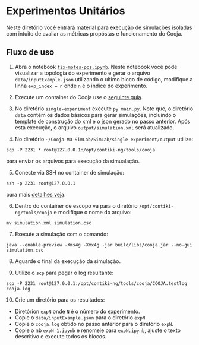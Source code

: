 # Experimentos Unitários

Neste diretório você entrará material para execução de simulações isoladas com intuito de avaliar as métricas propóstas e funcionamento do Cooja.

## Fluxo de uso

1. Abra o notebook [`fix-motes-pos.ipynb`](fix-motes-pos.ipynb). Neste notebook você pode visualizar a topologia do experimento e gerar o arquivo `data/inputExample.json` utilizando o ultimo bloco de código, modifique a linha `exp_index = n` onde `n` é o indice do experimento.

2. Execute um container do Cooja use o [seguinte guia](https://github.com/JunioCesarFerreira/Cooja-Docker-VM-Setup/tree/main/ssh-docker-cooja).

3. No diretório `single-experiment` execute `py main.py`. Note que, o diretório `data` contém os dados básicos para gerar simulações, incluindo o template de construção do xml e o json gerado no passo anterior. Após esta execução, o arquivo `output/simulation.xml` será atualizado.

4. No diretório `~/Cooja-MO-SimLab/SimLab/single-experiment/output` utilize:
```shell
scp -P 2231 * root@127.0.0.1:/opt/contiki-ng/tools/cooja
```
para enviar os arquivos para execução da simualação.

5. Conecte via SSH no container de simulação:
```shell
ssh -p 2231 root@127.0.0.1
```
para mais [detalhes veja](https://github.com/JunioCesarFerreira/Cooja-Docker-VM-Setup/tree/main/ssh-docker-cooja).

6. Dentro do container de escopo vá para o diretório `/opt/contiki-ng/tools/cooja` e modifique o nome do arquivo:
```shel
mv simulation.xml simulation.csc
```

7. Execute a simulação com o comando:
```shell
java --enable-preview -Xms4g -Xmx4g -jar build/libs/cooja.jar --no-gui simulation.csc
```

8. Aguarde o final da execução da simulação.

9. Utilize o `scp` para pegar o log resultante:
```shell
scp -P 2231 root@127.0.0.1:/opt/contiki-ng/tools/cooja/COOJA.testlog cooja.log
```

10. Crie um diretório para os resultados:
- Diretórion `expN` onde `N` é o número do experimento.
- Copie o `data/inputExample.json` para o diretório `expN`.
- Copie o `cooja.log` obtido no passo anterior para o diretório `expN`.
- Copie o nb `expN-1.ipynb` e renomeie para `expN.ipynb`, ajuste o texto descritivo e execute todos os blocos.